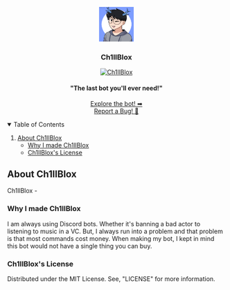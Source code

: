 <!-- Project Logo -->
<p align="center">
 <a href="https://github.com/KingCh1ll/Ch1llBlox">
   <img src="assets/KingCh1ll_IRL.png" alt="Logo" width="80" height="80">
  </a>
   
  <h3 align="center">Ch1llBlox</h3>
  
  <p align="center"> 
   <a href="https://top.gg/bot/763126208149585961">
    <img src="https://top.gg/api/widget/763126208149585961.svg" alt="Ch1llBlox" />
   </a>
   </p>
  
  <h4 align="center">"The last bot you'll ever need!"</h4>
   
  <p align="center">
   <a href="https://github.com/KingCh1ll/Ch1llBlox">Explore the bot! ➡</a>
   <br/>
   <a href="https://github.com/KingCh1ll/Ch1llBlox/issues">Report a Bug! 🐛</a>
 </p>
</p>
   
<!-- Table of Contents -->
<details open="open">
 <summary>Table of Contents</summary>
 <ol>
  <li>
   <a href="#about-ch1llblox">About Ch1llBlox</a>
    <ul>
      <li><a href="#why-i-made-ch1llblox">Why I made Ch1llBlox</a></li>
      <li><a href="#ch1llbloxs-license">Ch1llBlox's License</a></li>
    </ul>
  </li>
 </ol>
</details>
     
<!-- About -->
## About Ch1llBlox
Ch1llBlox -

### Why I made Ch1llBlox
I am always using Discord bots. Whether it's banning a bad actor to listening to music in a VC. But, I always run into a problem and that problem is that most commands cost money. When making my bot, I kept in mind this bot would not have a single thing you can buy.

### Ch1llBlox's License

Distributed under the MIT License. See, "LICENSE" for more information.
